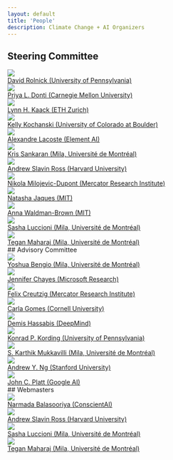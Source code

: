 ```yaml
---
layout: default
title: 'People'
description: Climate Change + AI Organizers
---
```


## Steering Committee
<div class="person__list">
<a class="person__item" href="http://www.davidrolnick.com" target="_blank">
  <div class="person__pic-wrapper">
    <img class="person__pic" src="images/people/davidrolnick_200x200.jpg">
  </div>
  <span class="person__name">
    David Rolnick (University of Pennsylvania)
  </span>
  <div class="person__spacer"></div>
</a>

<a class="person__item" href="https://priyadonti.com/" target="_blank">
  <div class="person__pic-wrapper">
    <img class="person__pic" src="images/people/priyadonti_200x200.jpg">
  </div>
  <span class="person__name">
    Priya L. Donti (Carnegie Mellon University)
  </span>
  <div class="person__spacer"></div>
</a>

<a class="person__item" href="https://scholar.google.fr/citations?user=jsy-VxMAAAAJ" target="_blank">
  <div class="person__pic-wrapper">
    <img class="person__pic" src="images/people/lynnkaack_200x200.jpg">
  </div>
  <span class="person__name">
    Lynn H. Kaack (ETH Zurich)
  </span>
  <div class="person__spacer"></div>
</a>

<a class="person__item" href="http://www.kochanski.org/kelly/" target="_blank">
  <div class="person__pic-wrapper">
    <img class="person__pic" src="images/people/kellykochanski_200x200.jpg">
  </div>
  <span class="person__name">
    Kelly Kochanski (University of Colorado at Boulder)
  </span>
  <div class="person__spacer"></div>
</a>

<a class="person__item" href="https://scholar.google.com/citations?user=71a2-WMAAAAJ&hl=en" target="_blank">
  <div class="person__pic-wrapper">
    <img class="person__pic" src="images/people/Alexandre_Lacoste_200x200.jpg">
  </div>
  <span class="person__name">
    Alexandre Lacoste (Element AI)
  </span>
  <div class="person__spacer"></div>
</a>

<a class="person__item" href="https://mila.quebec/en/person/kris-sankaran/" target="_blank">
  <div class="person__pic-wrapper">
    <img class="person__pic" src="images/people/krissankaran_200x200.jpg">
  </div>
  <span class="person__name">
    Kris Sankaran (Mila, Université de Montréal)
  </span>
  <div class="person__spacer"></div>
</a>

<a class="person__item" href="https://scholar.google.com/citations?user=Lf-StbQAAAAJ" target="_blank">
  <div class="person__pic-wrapper">
    <img class="person__pic" src="images/people/andrew_ross_200x200.jpg">
  </div>
  <span class="person__name">
    Andrew Slavin Ross (Harvard University)
  </span>
  <div class="person__spacer"></div>
</a>

<a class="person__item" href="https://www.mcc-berlin.net/en/about/team/milojevic-dupont-nikola.html" target="_blank">
  <div class="person__pic-wrapper">
    <img class="person__pic" src="images/people/nikolamilojevicdupont_200x200.jpg">
  </div>
  <span class="person__name">
    Nikola Milojevic-Dupont (Mercator Research Institute)
  </span>
  <div class="person__spacer"></div>
</a>

<a class="person__item" href="https://www.media.mit.edu/people/jaquesn/overview/" target="_blank">
  <div class="person__pic-wrapper">
    <img class="person__pic" src="images/people/natashajaques_200x200.jpg">
  </div>
  <span class="person__name">
    Natasha Jaques (MIT)
  </span>
  <div class="person__spacer"></div>
</a>

<a class="person__item" href="https://www.annawab.com/" target="_blank">
  <div class="person__pic-wrapper">
    <img class="person__pic" src="images/people/annawb_200x200.jpg">
  </div>
  <span class="person__name">
    Anna Waldman-Brown (MIT)
  </span>
  <div class="person__spacer"></div>
</a>

<a class="person__item" href="https://www.sashaluccioni.com/" target="_blank">
  <div class="person__pic-wrapper">
    <img class="person__pic" src="images/people/sashaluccioni_200x200.jpg">
  </div>
  <span class="person__name">
    Sasha Luccioni (Mila, Université de Montréal)
  </span>
  <div class="person__spacer"></div>
</a>

<a class="person__item" href="http://www.teganmaharaj.com" target="_blank">
  <div class="person__pic-wrapper">
    <img class="person__pic" src="images/people/teganmaharaj_200x200.jpg">
  </div>
  <span class="person__name">
    Tegan Maharaj (Mila, Université de Montréal)
  </span>
  <div class="person__spacer"></div>
</a>
</div>
## Advisory Committee
<div class="person__list">
<a class="person__item" href="https://mila.quebec/en/yoshua-bengio/" target="_blank">
  <div class="person__pic-wrapper">
    <img class="person__pic" src="images/people/yb_200x200.jpg">
  </div>
  <span class="person__name">
    Yoshua Bengio (Mila, Université de Montréal)
  </span>
  <div class="person__spacer"></div>
</a>

<a class="person__item" href="https://www.microsoft.com/en-us/research/people/jchayes/" target="_blank">
  <div class="person__pic-wrapper">
    <img class="person__pic" src="images/people/jenniferchayes_200x200.jpg">
  </div>
  <span class="person__name">
    Jennifer Chayes (Microsoft Research)
  </span>
  <div class="person__spacer"></div>
</a>

<a class="person__item" href="https://www.mcc-berlin.net/en/about/team/creutzig-felix.html" target="_blank">
  <div class="person__pic-wrapper">
    <img class="person__pic" src="images/people/felixcreuzig_200x200.jpg">
  </div>
  <span class="person__name">
    Felix Creutzig (Mercator Research Institute)
  </span>
  <div class="person__spacer"></div>
</a>

<a class="person__item" href="https://www.cs.cornell.edu/gomes/" target="_blank">
  <div class="person__pic-wrapper">
    <img class="person__pic" src="images/people/carlagomes_200x200.jpg">
  </div>
  <span class="person__name">
    Carla Gomes (Cornell University)
  </span>
  <div class="person__spacer"></div>
</a>

<a class="person__item" href="https://en.wikipedia.org/wiki/Demis_Hassabis" target="_blank">
  <div class="person__pic-wrapper">
    <img class="person__pic" src="images/people/Demis_Hassabis_200x200.jpg">
  </div>
  <span class="person__name">
    Demis Hassabis (DeepMind)
  </span>
  <div class="person__spacer"></div>
</a>

<a class="person__item" href="http://koerding.com/" target="_blank">
  <div class="person__pic-wrapper">
    <img class="person__pic" src="images/people/konradkording_200x200.jpg">
  </div>
  <span class="person__name">
    Konrad P. Kording (University of Pennsylvania)
  </span>
  <div class="person__spacer"></div>
</a>

<a class="person__item" href="https://www.linkedin.com/in/karthikmukkavilli" target="_blank">
  <div class="person__pic-wrapper">
    <img class="person__pic" src="images/people/karthikmukkavili_200x200.jpg">
  </div>
  <span class="person__name">
    S. Karthik Mukkavilli (Mila, Université de Montréal)
  </span>
  <div class="person__spacer"></div>
</a>

<a class="person__item" href="https://www.andrewng.org/" target="_blank">
  <div class="person__pic-wrapper">
    <img class="person__pic" src="images/people/andrewng_200x200.jpg">
  </div>
  <span class="person__name">
    Andrew Y. Ng (Stanford University)
  </span>
  <div class="person__spacer"></div>
</a>

<a class="person__item" href="https://ai.google/research/people/JohnPlatt" target="_blank">
  <div class="person__pic-wrapper">
    <img class="person__pic" src="images/people/johnplatt_200x200.jpg">
  </div>
  <span class="person__name">
    John C. Platt (Google AI)
  </span>
  <div class="person__spacer"></div>
</a>
</div>
## Webmasters
<div class="person__list">
<a class="person__item" href="https://scholar.google.com/citations?user=gYRSXpsAAAAJ" target="_blank">
  <div class="person__pic-wrapper">
    <img class="person__pic" src="images/people/narmadabalasooriya_200x200.jpg">
  </div>
  <span class="person__name">
    Narmada Balasooriya (ConscientAI)
  </span>
  <div class="person__spacer"></div>
</a>

<a class="person__item" href="https://scholar.google.com/citations?user=Lf-StbQAAAAJ" target="_blank">
  <div class="person__pic-wrapper">
    <img class="person__pic" src="images/people/andrew_ross_200x200.jpg">
  </div>
  <span class="person__name">
    Andrew Slavin Ross (Harvard University)
  </span>
  <div class="person__spacer"></div>
</a>

<a class="person__item" href="https://www.sashaluccioni.com/" target="_blank">
  <div class="person__pic-wrapper">
    <img class="person__pic" src="images/people/sashaluccioni_200x200.jpg">
  </div>
  <span class="person__name">
    Sasha Luccioni (Mila, Université de Montréal)
  </span>
  <div class="person__spacer"></div>
</a>

<a class="person__item" href="http://www.teganmaharaj.com" target="_blank">
  <div class="person__pic-wrapper">
    <img class="person__pic" src="images/people/teganmaharaj_200x200.jpg">
  </div>
  <span class="person__name">
    Tegan Maharaj (Mila, Université de Montréal)
  </span>
  <div class="person__spacer"></div>
</a>
</div>

